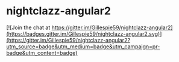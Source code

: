 # nightclazz-angular2

[![Join the chat at https://gitter.im/Gillespie59/nightclazz-angular2](https://badges.gitter.im/Gillespie59/nightclazz-angular2.svg)](https://gitter.im/Gillespie59/nightclazz-angular2?utm_source=badge&utm_medium=badge&utm_campaign=pr-badge&utm_content=badge)